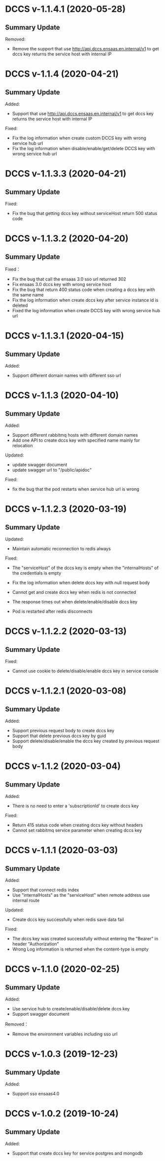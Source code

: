 # DCCS v-1.1.4.1 (2020-05-28)

## Summary Update

Removed:

- Remove the support that use http://api.dccs.ensaas.en.internal/v1 to get dccs key returns the service host with internal IP

# DCCS v-1.1.4 (2020-04-21)

## Summary Update

Added:

- Support that use http://api.dccs.ensaas.en.internal/v1 to get dccs key returns the service host with internal IP

Fixed:

- Fix the log information when create custom DCCS key with wrong service hub url
- Fix the log information when disable/enable/get/delete DCCS key with wrong service hub url

# DCCS v-1.1.3.3 (2020-04-21)

## Summary Update

Fixed:

- Fix the bug that getting dccs key without serviceHost return 500 status code

# DCCS v-1.1.3.2 (2020-04-20)

## Summary Update

Fixed：

- Fix the bug that call the ensaas 3.0 sso url returned 302
- Fix ensaas 3.0 dccs key with wrong service host
- Fix the bug that return 400 status code when creating a dccs key with the same name
- Fix the log information when create dccs key after service instance id is deleted
- Fixed the log information when create DCCS key with wrong service hub url

# DCCS v-1.1.3.1 (2020-04-15)

## Summary Update

Added:

- Support different domain names with different sso url

# DCCS v-1.1.3 (2020-04-10)

## Summary Update

Added: 

- Support different rabbitmq hosts with different domain names
- Add one API to create dccs key with specified name mainly for relocation

Updated:

- update swagger document
- update swagger url to "/public/apidoc"

Fixed:

- fix the bug that the pod restarts when service hub url is wrong

# DCCS v-1.1.2.3 (2020-03-19)

## Summary Update
Updated:

- Maintain automatic reconnection to redis always

Fixed:

- The "serviceHost" of the dccs key is empty when the "internalHosts" of the credentials is empty

- Fix the log information when delete dccs key with null request body
- Cannot get and create dccs key when redis is not connected
- The response times out when delete/enable/disable dccs key
- Pod is restarted after redis disconnects

# DCCS v-1.1.2.2 (2020-03-13)

## Summary Update

Fixed:

- Cannot use cookie to delete/disable/enable dccs key in service console

# DCCS v-1.1.2.1 (2020-03-08)

## Summary Update

Added:

- Support previous request body to create dccs key
- Support that delete previous dccs key by guid
- Support delete/disable/enable the dccs key created by previous request body

# DCCS v-1.1.2 (2020-03-04)

## Summary Update

Added:

- There is no need to enter a 'subscriptionId' to create dccs key

Fixed:

- Return 415 status code when creating dccs key without headers
- Cannot set rabbitmq service parameter when creating dccs key

# DCCS v-1.1.1 (2020-03-03)

## Summary Update

Added:

- Support that connect redis index
- Use "internalHosts" as the "serviceHost" when remote address use internal route

Updated:

- Create dccs key successfully when redis save data fail

Fixed:

- The dccs key was created successfully without entering the "Bearer" in header "Authorization"
- Wrong Log information is returned when the content-type is empty

# DCCS v-1.1.0 (2020-02-25)

## Summary Update

Added:

- Use service hub to create/enable/disable/delete dccs key
- Support swagger document

Removed：

- Remove the environment variables including sso url

# DCCS v-1.0.3 (2019-12-23)

## Summary Update

Added:

- Support sso ensaas4.0

# DCCS v-1.0.2 (2019-10-24)

## Summary Update

Added:

- Support that create dccs key for service postgres and mongodb